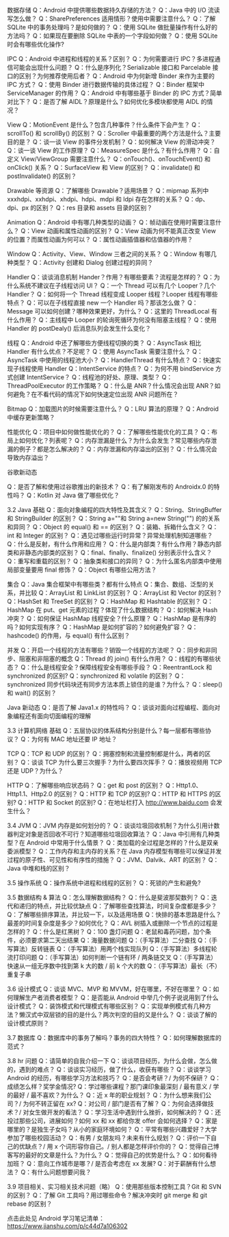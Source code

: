数据存储
Q：Android 中提供哪些数据持久存储的方法？
Q：Java 中的 I/O 流读写怎么做？
Q：SharePreferences 适用情形？使用中需要注意什么？
Q：了解 SQLite 中的事务处理吗？是如何做的？
Q：使用 SQLite 做批量操作有什么好的方法吗？
Q：如果现在要删除 SQLite 中表的一个字段如何做？
Q：使用 SQLite 时会有哪些优化操作?

IPC
Q：Android 中进程和线程的关系？区别？
Q：为何需要进行 IPC？多进程通信可能会出现什么问题？
Q：什么是序列化？Serializable 接口和 Parcelable 接口的区别？为何推荐使用后者？
Q：Android 中为何新增 Binder 来作为主要的 IPC 方式？
Q：使用 Binder 进行数据传输的具体过程？
Q：Binder 框架中 ServiceManager 的作用？
Q：Android 中有哪些基于 Binder 的 IPC 方式？简单对比下？
Q：是否了解 AIDL？原理是什么？如何优化多模块都使用 AIDL 的情况？

View
Q：MotionEvent 是什么？包含几种事件？什么条件下会产生？
Q：scrollTo() 和 scrollBy() 的区别？
Q：Scroller 中最重要的两个方法是什么？主要目的是？
Q：谈一谈 View 的事件分发机制？
Q：如何解决 View 的滑动冲突？
Q：谈一谈 View 的工作原理？
Q：MeasureSpec 是什么？有什么作用？
Q：自定义 View/ViewGroup 需要注意什么？
Q：onTouch()、onTouchEvent() 和 onClick() 关系？
Q：SurfaceView 和 View 的区别？
Q：invalidate() 和 postInvalidate() 的区别？

Drawable 等资源
Q：了解哪些 Drawable？适用场景？
Q：mipmap 系列中 xxxhdpi、xxhdpi、xhdpi、hdpi、mdpi 和 ldpi 存在怎样的关系？
Q：dp、dpi、px 的区别？
Q：res 目录和 assets 目录的区别？

Animation
Q：Android 中有哪几种类型的动画？
Q：帧动画在使用时需要注意什么？
Q：View 动画和属性动画的区别？
Q：View 动画为何不能真正改变 View 的位置？而属性动画为何可以？
Q：属性动画插值器和估值器的作用？

Window
Q：Activity、View、Window 三者之间的关系？
Q：Window 有哪几种类型？
Q：Activity 创建和 Dialog 创建过程的异同？

Handler
Q：谈谈消息机制 Hander？作用？有哪些要素？流程是怎样的？
Q：为什么系统不建议在子线程访问 UI？
Q：一个 Thread 可以有几个 Looper？几个 Handler？
Q：如何将一个 Thread 线程变成 Looper 线程？Looper 线程有哪些特点？
Q：可以在子线程直接 new 一个 Handler 吗？那该怎么做？
Q：Message 可以如何创建？哪种效果更好，为什么？
Q：这里的 ThreadLocal 有什么作用？
Q：主线程中 Looper 的轮询死循环为何没有阻塞主线程？
Q：使用 Handler 的 postDealy() 后消息队列会发生什么变化？

线程
Q：Android 中还了解哪些方便线程切换的类？
Q：AsyncTask 相比 Handler 有什么优点？不足呢？
Q：使用 AsyncTask 需要注意什么？
Q：AsyncTask 中使用的线程池大小？
Q：HandlerThread 有什么特点？
Q：快速实现子线程使用 Handler
Q：IntentService 的特点？
Q：为何不用 bindService 方式创建 IntentService？
Q：线程池的好处、原理、类型？
Q：ThreadPoolExecutor 的工作策略？
Q：什么是 ANR？什么情况会出现 ANR？如何避免？在不看代码的情况下如何快速定位出现 ANR 问题所在？

Bitmap
Q：加载图片的时候需要注意什么？
Q：LRU 算法的原理？
Q：Android 中缓存更新策略？

性能优化
Q：项目中如何做性能优化的？
Q：了解哪些性能优化的工具？
Q：布局上如何优化？列表呢？
Q：内存泄漏是什么？为什么会发生？常见哪些内存泄漏的例子？都是怎么解决的？
Q：内存泄漏和内存溢出的区别？
Q：什么情况会导致内存溢出？

谷歌新动态

Q：是否了解和使用过谷歌推出的新技术？
Q：有了解刚发布的 Androidx.0 的特性吗？
Q：Kotlin 对 Java 做了哪些优化？

3.2 Java
基础
Q：面向对象编程的四大特性及其含义？
Q：String、StringBuffer 和 StringBuilder 的区别？
Q：String a=""和 String a=new String("") 的的关系和异同？
Q：Object 的 equal() 和 == 的区别？
Q：装箱、拆箱什么含义？
Q：int 和 Integer 的区别？
Q：遇见过哪些运行时异常？异常处理机制知道哪些？
Q：什么是反射，有什么作用和应用？
Q：什么是内部类？有什么作用？静态内部类和非静态内部类的区别？
Q：final、finally、finalize() 分别表示什么含义？
Q：重写和重载的区别？
Q：抽象类和接口的异同？
Q：为什么匿名内部类中使用局部变量要用 final 修饰？
Q：Object 有哪些公用方法？

集合
Q：Java 集合框架中有哪些类？都有什么特点
Q：集合、数组、泛型的关系，并比较
Q：ArrayList 和 LinkList 的区别？
Q：ArrayList 和 Vector 的区别？
Q：HashSet 和 TreeSet 的区别？
Q：HashMap 和 Hashtable 的区别？
Q：HashMap 在 put、get 元素的过程？体现了什么数据结构？
Q：如何解决 Hash 冲突？
Q：如何保证 HashMap 线程安全？什么原理？
Q：HashMap 是有序的吗？如何实现有序？
Q：HashMap 是如何扩容的？如何避免扩容？
Q：hashcode() 的作用，与 equal() 有什么区别？

并发
Q：开启一个线程的方法有哪些？销毁一个线程的方法呢？
Q：同步和非同步、阻塞和非阻塞的概念
Q：Thread 的 join() 有什么作用？
Q：线程的有哪些状态？
Q：什么是线程安全？保障线程安全有哪些手段？
Q：ReentrantLock 和 synchronized 的区别?
Q：synchronized 和 volatile 的区别？
Q：synchronized 同步代码块还有同步方法本质上锁住的是谁？为什么？
Q：sleep() 和 wait() 的区别？

Java 新动态
Q：是否了解 Java1.x 的特性吗？
Q：谈谈对面向过程编程、面向对象编程还有面向切面编程的理解

3.3 计算机网络
基础
Q：五层协议的体系结构分别是什么？每一层都有哪些协议？
Q：为何有 MAC 地址还要 IP 地址？

TCP
Q：TCP 和 UDP 的区别？
Q：拥塞控制和流量控制都是什么，两者的区别？
Q：谈谈 TCP 为什么要三次握手？为什么要四次挥手？
Q：播放视频用 TCP 还是 UDP？为什么？

HTTP
Q：了解哪些响应状态码？
Q：get 和 post 的区别？
Q：Http1.0、Http1.1、Http2.0 的区别？
Q：HTTP 和 TCP 的区别?
Q：HTTP 和 HTTPS 的区别?
Q：HTTP 和 Socket 的区别?
Q：在地址栏打入 http://www.baidu.com 会发生什么？

3.4 JVM
Q：JVM 内存是如何划分的？
Q：谈谈垃圾回收机制？为什么引用计数器判定对象是否回收不可行？知道哪些垃圾回收算法？
Q：Java 中引用有几种类型？在 Android 中常用于什么情景？
Q：类加载的全过程是怎样的？什么是双亲委派模型？
Q：工作内存和主内存的关系？在 Java 内存模型有哪些可以保证并发过程的原子性、可见性和有序性的措施？
Q：JVM、Dalvik、ART 的区别？
Q：Java 中堆和栈的区别？

3.5 操作系统
Q：操作系统中进程和线程的区别？
Q：死锁的产生和避免?

3.5 数据结构 & 算法
Q：怎么理解数据结构？
Q：什么是斐波那契数列？
Q：迭代和递归的特点，并比较优缺点
Q：了解哪些查找算法，时间复杂度都是多少？
Q：了解哪些排序算法，并比较一下，以及适用场景
Q：快排的基本思路是什么？最差的时间复杂度是多少？如何优化？
Q：AVL 树插入或删除一个节点的过程是怎样的？
Q：什么是红黑树？
Q：100 盏灯问题
Q：老鼠和毒药问题，加个条件，必须要求第二天出结果
Q：海量数据问题
Q：（手写算法）二分查找
Q：（手写算法）反转链表
Q：（手写算法）用两个栈实现队列
Q：（手写算法）多线程轮流打印问题
Q：（手写算法）如何判断一个链有环 / 两条链交叉
Q：（手写算法）快速从一组无序数中找到第 k 大的数 / 前 k 个大的数
Q：（手写算法）最长（不）重复子串

3.6 设计模式
Q：谈谈 MVC、MVP 和 MVVM，好在哪里，不好在哪里？
Q：如何理解生产者消费者模型？
Q：是否能从 Android 中举几个例子说说用到了什么设计模式？
Q：装饰模式和代理模式有哪些区别？
Q：实现单例模式有几种方法？懒汉式中双层锁的目的是什么？两次判空的目的又是什么？
Q：谈谈了解的设计模式原则？

3.7 数据库
Q：数据库中的事务了解吗？事务的四大特性？
Q：如何理解数据库的范式？

3.8 hr 问题
Q：请简单的自我介绍一下
Q：谈谈项目经历，为什么会做，怎么做的，遇到的难点？
Q：谈谈实习经历，做了什么，收获有哪些？
Q：谈谈学习 Android 的经历，有哪些学习方法和技巧？
Q：是否会考研？/ 为何不保研？
Q：成绩怎么样？奖学金情况?
Q：学过哪些课程？那门课印象最深刻 / 最有意义 / 学的最好 / 最不喜欢？为什么？
Q：近 x 年的职业规划？
Q：为什么想来我们公司？/ 为何不转正留在 xx?
Q：对公司 / 部门是否有了解？
Q：为何会选择做技术？/ 对女生做开发的看法？
Q：学习生活中遇到什么挫折，如何解决的？
Q：还投过那些公司，进展如何？如何 xx 和 xx 都给你发 offer 会如何选择？
Q：家是哪里的？是独生子女吗？从小的家庭环境如何？
Q：平常有哪些兴趣爱好？大学参加了哪些校园活动？
Q：有男 / 女朋友吗？未来有什么规划？
Q：评价一下自己的优缺点？/ 用 x 个词形容你自己。/ 别人都是怎样评价你的？
Q：觉得自己博客写的最好的文章是什么？为什么？
Q：觉得自己的优势是什么？
Q：如何看待加班？
Q：意向工作城市是哪？/ 是否会考虑在 xx 发展?
Q：对于薪酬有什么想法？
Q：有什么问题想要问我？

3.9 项目相关、实习相关技术问题（略）
Q：使用那些版本控制工具？Git 和 SVN 的区别？
Q：了解 Git 工具吗？用过哪些命令？解决冲突时 git merge 和 git rebase 的区别？

点击此处见 Android 学习笔记清单：
https://www.jianshu.com/p/c44d7a106302